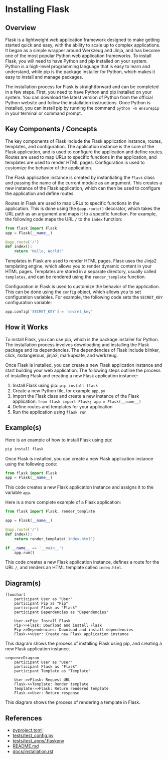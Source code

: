 # Installing Flask
## Overview
Flask is a lightweight web application framework designed to make getting started quick and easy, with the ability to scale up to complex applications. It began as a simple wrapper around Werkzeug and Jinja, and has become one of the most popular Python web application frameworks. To install Flask, you will need to have Python and pip installed on your system. Python is a high-level programming language that is easy to learn and understand, while pip is the package installer for Python, which makes it easy to install and manage packages.

The installation process for Flask is straightforward and can be completed in a few steps. First, you need to have Python and pip installed on your system. You can download the latest version of Python from the official Python website and follow the installation instructions. Once Python is installed, you can install pip by running the command `python -m ensurepip` in your terminal or command prompt.

## Key Components / Concepts
The key components of Flask include the Flask application instance, routes, templates, and configuration. The application instance is the core of the Flask application, and is used to configure the application and define routes. Routes are used to map URLs to specific functions in the application, and templates are used to render HTML pages. Configuration is used to customize the behavior of the application.

The Flask application instance is created by instantiating the `Flask` class and passing the name of the current module as an argument. This creates a new instance of the Flask application, which can then be used to configure the application and define routes.

Routes in Flask are used to map URLs to specific functions in the application. This is done using the `@app.route()` decorator, which takes the URL path as an argument and maps it to a specific function. For example, the following code maps the URL `/` to the `index` function:
```python
from flask import Flask
app = Flask(__name__)

@app.route('/')
def index():
    return 'Hello, World!'
```
Templates in Flask are used to render HTML pages. Flask uses the Jinja2 templating engine, which allows you to render dynamic content in your HTML pages. Templates are stored in a separate directory, usually called `templates`, and can be rendered using the `render_template` function.

Configuration in Flask is used to customize the behavior of the application. This can be done using the `config` object, which allows you to set configuration variables. For example, the following code sets the `SECRET_KEY` configuration variable:
```python
app.config['SECRET_KEY'] = 'secret_key'
```
## How it Works
To install Flask, you can use pip, which is the package installer for Python. The installation process involves downloading and installing the Flask package and its dependencies. The dependencies of Flask include blinker, click, itsdangerous, jinja2, markupsafe, and werkzeug.

Once Flask is installed, you can create a new Flask application instance and start building your web application. The following steps outline the process of installing Flask and creating a new Flask application instance:

1. Install Flask using pip: `pip install flask`
2. Create a new Python file, for example `app.py`
3. Import the Flask class and create a new instance of the Flask application: `from flask import Flask; app = Flask(__name__)`
4. Define routes and templates for your application
5. Run the application using `flask run`

## Example(s)
Here is an example of how to install Flask using pip:
```bash
pip install flask
```
Once Flask is installed, you can create a new Flask application instance using the following code:
```python
from flask import Flask
app = Flask(__name__)
```
This code creates a new Flask application instance and assigns it to the variable `app`.

Here is a more complete example of a Flask application:
```python
from flask import Flask, render_template

app = Flask(__name__)

@app.route('/')
def index():
    return render_template('index.html')

if __name__ == '__main__':
    app.run()
```
This code creates a new Flask application instance, defines a route for the URL `/`, and renders an HTML template called `index.html`.

## Diagram(s)
```mermaid
flowchart
    participant User as "User"
    participant Pip as "Pip"
    participant Flask as "Flask"
    participant Dependencies as "Dependencies"

    User->>Pip: Install Flask
    Pip->>Flask: Download and install Flask
    Pip->>Dependencies: Download and install dependencies
    Flask->>User: Create new Flask application instance
```
This diagram shows the process of installing Flask using pip, and creating a new Flask application instance.

```mermaid
sequenceDiagram
    participant User as "User"
    participant Flask as "Flask"
    participant Template as "Template"

    User->>Flask: Request URL
    Flask->>Template: Render template
    Template->>Flask: Return rendered template
    Flask->>User: Return response
```
This diagram shows the process of rendering a template in Flask.

## References
* [pyproject.toml](pyproject.toml)
* [tests/test_config.py](tests/test_config.py)
* [tests/test_apps/.flaskenv](tests/test_apps/.flaskenv)
* [README.md](README.md)
* [docs/installation.rst](docs/installation.rst)
